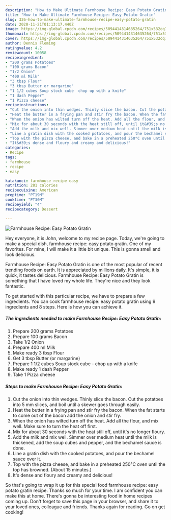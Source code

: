 ```yaml
---
description: "How to Make Ultimate Farmhouse Recipe: Easy Potato Gratin"
title: "How to Make Ultimate Farmhouse Recipe: Easy Potato Gratin"
slug: 326-how-to-make-ultimate-farmhouse-recipe-easy-potato-gratin
date: 2020-11-21T01:13:17.440Z
image: https://img-global.cpcdn.com/recipes/5094414314635264/751x532cq70/farmhouse-recipe-easy-potato-gratin-recipe-main-photo.jpg
thumbnail: https://img-global.cpcdn.com/recipes/5094414314635264/751x532cq70/farmhouse-recipe-easy-potato-gratin-recipe-main-photo.jpg
cover: https://img-global.cpcdn.com/recipes/5094414314635264/751x532cq70/farmhouse-recipe-easy-potato-gratin-recipe-main-photo.jpg
author: Dennis Fleming
ratingvalue: 4.2
reviewcount: 10058
recipeingredient:
- "200 grams Potatoes"
- "100 grams Bacon"
- "1/2 Onion"
- "400 ml Milk"
- "3 tbsp Flour"
- "3 tbsp Butter or margarine"
- "1 1/2 cubes Soup stock cube  chop up with a knife"
- "1 dash Pepper"
- "1 Pizza cheese"
recipeinstructions:
- "Cut the onion into thin wedges. Thinly slice the bacon. Cut the potatoes into 5 mm slices, and boil until a skewer goes through easily."
- "Heat the butter in a frying pan and stir fry the bacon. When the fat starts to come out of the bacon add the onion and stir fry."
- "When the onion has wilted turn off the heat. Add all the flour, and mix well.  Make sure to turn the heat off first."
- "Mix for about 30 seconds with the heat still off, until it&#39;s no longer floury."
- "Add the milk and mix well. Simmer over medium heat until the milk is thickened, add the soup cubes and pepper, and the bechamel sauce is done."
- "Line a gratin dish with the cooked potatoes, and pour the bechamel sauce over it."
- "Top with the pizza cheese, and bake in a preheated 250°C oven until the top has browned. (About 15 minutes.)"
- "It&#39;s dense and floury and creamy and delicious!"
categories:
- Recipe
tags:
- farmhouse
- recipe
- easy

katakunci: farmhouse recipe easy 
nutrition: 281 calories
recipecuisine: American
preptime: "PT19M"
cooktime: "PT30M"
recipeyield: "4"
recipecategory: Dessert

---
```



![Farmhouse Recipe: Easy Potato Gratin](https://img-global.cpcdn.com/recipes/5094414314635264/751x532cq70/farmhouse-recipe-easy-potato-gratin-recipe-main-photo.jpg)

Hey everyone, it is John, welcome to my recipe page. Today, we're going to make a special dish, farmhouse recipe: easy potato gratin. One of my favorites. For mine, I will make it a little bit unique. This is gonna smell and look delicious.



Farmhouse Recipe: Easy Potato Gratin is one of the most popular of recent trending foods on earth. It is appreciated by millions daily. It's simple, it is quick, it tastes delicious. Farmhouse Recipe: Easy Potato Gratin is something that I have loved my whole life. They're nice and they look fantastic.


To get started with this particular recipe, we have to prepare a few ingredients. You can cook farmhouse recipe: easy potato gratin using 9 ingredients and 8 steps. Here is how you can achieve it.

<!--inarticleads1-->

##### The ingredients needed to make Farmhouse Recipe: Easy Potato Gratin:

1. Prepare 200 grams Potatoes
1. Prepare 100 grams Bacon
1. Take 1/2 Onion
1. Prepare 400 ml Milk
1. Make ready 3 tbsp Flour
1. Get 3 tbsp Butter (or margarine)
1. Prepare 1 1/2 cubes Soup stock cube - chop up with a knife
1. Make ready 1 dash Pepper
1. Take 1 Pizza cheese




<!--inarticleads2-->

##### Steps to make Farmhouse Recipe: Easy Potato Gratin:

1. Cut the onion into thin wedges. Thinly slice the bacon. Cut the potatoes into 5 mm slices, and boil until a skewer goes through easily.
1. Heat the butter in a frying pan and stir fry the bacon. When the fat starts to come out of the bacon add the onion and stir fry.
1. When the onion has wilted turn off the heat. Add all the flour, and mix well.  Make sure to turn the heat off first.
1. Mix for about 30 seconds with the heat still off, until it&#39;s no longer floury.
1. Add the milk and mix well. Simmer over medium heat until the milk is thickened, add the soup cubes and pepper, and the bechamel sauce is done.
1. Line a gratin dish with the cooked potatoes, and pour the bechamel sauce over it.
1. Top with the pizza cheese, and bake in a preheated 250°C oven until the top has browned. (About 15 minutes.)
1. It&#39;s dense and floury and creamy and delicious!




So that's going to wrap it up for this special food farmhouse recipe: easy potato gratin recipe. Thanks so much for your time. I am confident you can make this at home. There's gonna be interesting food in home recipes coming up. Don't forget to save this page in your browser, and share it to your loved ones, colleague and friends. Thanks again for reading. Go on get cooking!

